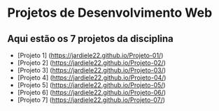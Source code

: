 # Projetos de Desenvolvimento Web
## Aqui estão os 7 projetos da disciplina

- [Projeto 1] (https://jardiele22.github.io/Projeto-01/)
- [Projeto 2] (https://jardiele22.github.io/Projeto-02/)
- [Projeto 3] (https://jardiele22.github.io/Projeto-03/)
- [Projeto 4] (https://jardiele22.github.io/Projeto-04/)
- [Projeto 5] (https://jardiele22.github.io/Projeto-05/)
- [Projeto 6] (https://jardiele22.github.io/Projeto-06/)
- [Projeto 7] (https://jardiele22.github.io/Projeto-07/)
